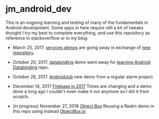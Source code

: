 # jm_android_dev 

This is an ongoing learning and testing of many of the fundamentals in Android development. Some apps in here require still a bit of tweaks thought I try my best to complete everything, and use this repository as reference in stackoverflow or in my blog.

- March 25, 2017. [services demos](https://github.com/juanmendez/jm_android_dev/tree/master/10.services) are going away in exchange of [new repository](https://github.com/juanmendez/reviewing-services).

- October 20, 2017. [databinding](https://github.com/juanmendez/jm_android_dev/tree/master/08.feetWet/07.mvvm) demo went away for [learning Android Databinding](https://github.com/juanmendez/learning-android-databinding) repo.

- October 26, 2017. [AndroidJob](https://github.com/juanmendez/jm_android_dev/tree/master/12.alarms/00.simpleAlarm-AndroidJob!) new demo from a regular alarm project.

- December 14, 2017 [Firebase in 2017](https://github.com/juanmendez/jm_android_dev/tree/master/08.feetWet/08.firebase.2017) Times are changing and a demo done a long ago I couldn't even make it run anymore so I did it from scratch. 

- (in progress) November 27, 2018 [Object Box](https://github.com/juanmendez/jm_android_dev/tree/master/09.database_connection/08.object_box) Reusing a Realm demo in this repo using instead [ObjectBox.io](https://objectbox.io/)
